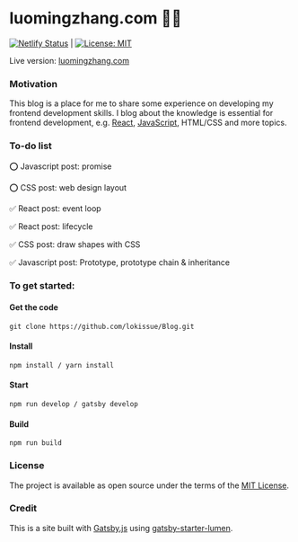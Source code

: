 # luomingzhang.com 🧑‍💻
[![Netlify Status](https://api.netlify.com/api/v1/badges/a999fc32-0cf6-4f0e-a52f-400cef44a989/deploy-status)](https://app.netlify.com/sites/luomingzhang/deploys) | [![License: MIT](https://img.shields.io/badge/License-MIT-yellow.svg)](https://opensource.org/licenses/MIT)

Live version: [luomingzhang.com](luomingzhang.com) 

### Motivation
This blog is a place for me to share some experience on developing my frontend development skills. I blog about the knowledge is essential for frontend development, e.g. [React](https://reactjs.org/), [JavaScript](www.javascript.com
), HTML/CSS and more topics.

### To-do list

⭕️ Javascript post: promise

⭕️ CSS post: web design layout

✅ React post: event loop

✅ React post: lifecycle

✅ CSS post: draw shapes with CSS

✅ Javascript post: Prototype, prototype chain & inheritance


### To get started:

#### Get the code
```
git clone https://github.com/lokissue/Blog.git
```

#### Install 

```
npm install / yarn install
```

#### Start
```
npm run develop / gatsby develop
```

#### Build
```
npm run build
```

### License
The project is available as open source under the terms of the [MIT License](https://opensource.org/licenses/MIT).

### Credit

This is a site built with [Gatsby.js](https://www.gatsbyjs.org/) using [gatsby-starter-lumen](https://github.com/alxshelepenok/gatsby-starter-lumen). 